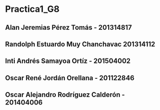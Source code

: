 # Practica1_G8
##  Alan Jeremias Pérez Tomás - 201314817
## Randolph Estuardo Muy Chanchavac 201314112
## Inti Andrés Samayoa Ortíz - 201504002
## Oscar René Jordán Orellana - 201122846
## Oscar Alejandro Rodríguez Calderón - 201404006 